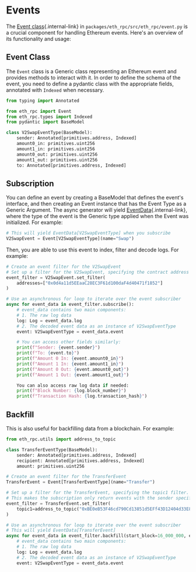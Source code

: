 # Events

The [Event class](/api/event/){.internal-link} in `packages/eth_rpc/src/eth_rpc/event.py` is a crucial component for handling Ethereum events. Here's an overview of its functionality and usage:

## Event Class

The `Event` class is a Generic class representing an Ethereum event and provides methods to interact with it.  In order to define the schema of the event, you need to define a pydantic class with the appropriate fields, annotated with `Indexed` when necessary.

```python
from typing import Annotated

from eth_rpc import Event
from eth_rpc.types import Indexed
from pydantic import BaseModel

class V2SwapEventType(BaseModel):
    sender: Annotated[primitives.address, Indexed]
    amount0_in: primitives.uint256
    amount1_in: primitives.uint256
    amount0_out: primitives.uint256
    amount1_out: primitives.uint256
    to: Annotated[primitives.address, Indexed]
```

## Subscription

You can define an event by creating a BaseModel that defines the event's interface, and then creating an Event instance that has the Event Type as a Generic Argument.  The async generator will yield [EventData](/api/event_data/){.internal-link}, where the type of the event is the Generic type applied when the Event was initialized.  For example:


```python
# This will yield EventData[V2SwapEventType] when you subscribe
V2SwapEvent = Event[V2SwapEventType](name="Swap")
```

Then, you are able to use this event to index, filter and decode logs.  For example:

```python
# Create an event filter for the V2SwapEvent
# Set up a filter for the V2SwapEvent, specifying the contract address
event_filter = V2SwapEvent.set_filter(
    addresses=["0x0d4a11d5EEaaC28EC3F61d100daF4d40471f1852"]
)

# Use an asynchronous for loop to iterate over the event subscriber
async for event_data in event_filter.subscribe():
    # event_data contains two main components:
    # 1. The raw log data
    log: Log = event_data.log
    # 2. The decoded event data as an instance of V2SwapEventType
    event: V2SwapEventType = event_data.event

    # You can access other fields similarly:
    print(f"Sender: {event.sender}")
    print(f"To: {event.to}")
    print(f"Amount 0 In: {event.amount0_in}")
    print(f"Amount 1 In: {event.amount1_in}")
    print(f"Amount 0 Out: {event.amount0_out}")
    print(f"Amount 1 Out: {event.amount1_out}")

    You can also access raw log data if needed:
    print(f"Block Number: {log.block_number}")
    print(f"Transaction Hash: {log.transaction_hash}")
```

## Backfill

This is also useful for backfilling data from a blockchain.  For example:

```python
from eth_rpc.utils import address_to_topic

class TransferEventType(BaseModel):
    sender: Annotated[primitives.address, Indexed]
    recipient: Annotated[primitives.address, Indexed]
    amount: primitives.uint256

# Create an event filter for the TransferEvent
TransferEvent = Event[TransferEventType](name="Transfer")

# Set up a filter for the TransferEvent, specifying the topic1 filter.
# This makes the subscription only return events with the sender specified.
event_filter = TransferEvent.set_filter(
    topic1=address_to_topic("0xBE0eB53F46cd790Cd13851d5EFf43D12404d33E8"),
)

# Use an asynchronous for loop to iterate over the event subscriber
# This will yield EventData[TransferEvent]
async for event_data in event_filter.backfill(start_block=16_000_000, end_block=18_000_000):
    # event_data contains two main components:
    # 1. The raw log data
    log: Log = event_data.log
    # 2. The decoded event data as an instance of V2SwapEventType
    event: V2SwapEventType = event_data.event
```
